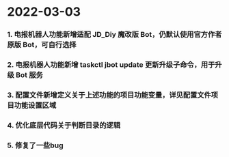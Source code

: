 # 2022-03-03

### 1. 电报机器人功能新增适配 JD_Diy 魔改版 Bot，仍默认使用官方作者原版 Bot，可自行选择
### 2. 电报机器人功能新增 taskctl jbot update 更新升级子命令，用于升级 Bot 服务
### 3. 配置文件新增定义关于上述功能的项目功能变量，详见配置文件项目功能设置区域
### 4. 优化底层代码关于判断目录的逻辑
### 5. 修复了一些bug
